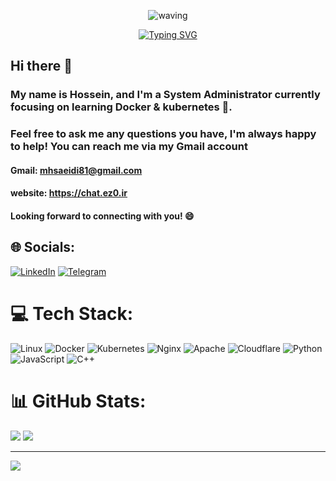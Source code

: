 <div align="center" >
 
 ![waving](https://capsule-render.vercel.app/api?type=waving&height=90&color=gradient)
 
[![Typing SVG](https://readme-typing-svg.herokuapp.com?font=Mouse+Memoirs&size=65&pause=500&color=cd9106&vCenter=true&width=700&height=70&lines=Hossein+Sepiol;im-ecorp;a+System+Administrator)](https://git.io/typing-svg)
 
 </div>
 
## Hi there 👋

### My name is Hossein, and I'm a System Administrator currently focusing on learning Docker & kubernetes 🌱.


### Feel free to ask me any questions you have, I'm always happy to help! You can reach me via my Gmail account 

#### Gmail: mhsaeidi81@gmail.com
#### website: https://chat.ez0.ir


#### Looking forward to connecting with you! 😄



## 🌐 Socials:
[![LinkedIn](https://img.shields.io/badge/LinkedIn-%230077B5.svg?logo=linkedin&logoColor=white)](https://linkedin.com/in/hossein3piol) [![Telegram](https://img.shields.io/badge/-Telegram-red?color=white&logo=telegram&logoColor=blue)](https://t.me/sam_sepioll)

# 💻 Tech Stack:
![Linux](https://img.shields.io/badge/Linux-FCC624?style=for-the-badge&logo=linux&logoColor=black) ![Docker](https://img.shields.io/badge/docker-%230db7ed.svg?style=for-the-badge&logo=docker&logoColor=white) ![Kubernetes](https://img.shields.io/badge/kubernetes-%23326ce5.svg?style=for-the-badge&logo=kubernetes&logoColor=white) ![Nginx](https://img.shields.io/badge/nginx-%23009639.svg?style=for-the-badge&logo=nginx&logoColor=white) ![Apache](https://img.shields.io/badge/apache-%23D42029.svg?style=for-the-badge&logo=apache&logoColor=white) ![Cloudflare](https://img.shields.io/badge/Cloudflare-F38020?style=for-the-badge&logo=Cloudflare&logoColor=white) ![Python](https://img.shields.io/badge/python-3670A0?style=for-the-badge&logo=python&logoColor=ffdd54) ![JavaScript](https://img.shields.io/badge/javascript-%23323330.svg?style=for-the-badge&logo=javascript&logoColor=%23F7DF1E) ![C++](https://img.shields.io/badge/c++-%2300599C.svg?style=for-the-badge&logo=c%2B%2B&logoColor=white)
# 📊 GitHub Stats:

![](https://github-readme-stats.vercel.app/api?username=im-ecorp&theme=gruvbox&hide_border=false&include_all_commits=false&count_private=true)
![](https://github-readme-streak-stats.herokuapp.com/?user=im-ecorp&theme=gruvbox&hide_border=false)<br/>


---
[![](https://visitcount.itsvg.in/api?id=im-ecorp&label=Profile%20Views&color=4&icon=0&pretty=false)](https://visitcount.itsvg.in)
